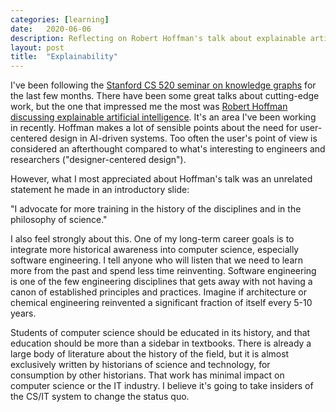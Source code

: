 ```yaml
---
categories: [learning]
date:   2020-06-06
description: Reflecting on Robert Hoffman's talk about explainable artificial intelligence
layout: post
title:  "Explainability"
---
```


I've been following the [Stanford CS 520 seminar on knowledge graphs](https://web.stanford.edu/class/cs520/) for the last few months. There have been some great talks about cutting-edge work, but the one that impressed me the most was [Robert Hoffman discussing explainable artificial intelligence](https://youtu.be/VRe5yOjmuEY?t=3734). It's an area I've been working in recently. Hoffman makes a lot of sensible points about the need for user-centered design in AI-driven systems. Too often the user's point of view is considered an afterthought compared to what's interesting to engineers and researchers ("designer-centered design").

However, what I most appreciated about Hoffman's talk was an unrelated statement he made in an introductory slide:

"I advocate for more training in the history of the disciplines and in the philosophy of science."

I also feel strongly about this. One of my long-term career goals is to integrate more historical awareness into computer science, especially software engineering. I tell anyone who will listen that we need to learn more from the past and spend less time reinventing. Software engineering is one of the few engineering disciplines that gets away with not having a canon of established principles and practices. Imagine if architecture or chemical engineering reinvented a significant fraction of itself every 5-10 years.

Students of computer science should be educated in its history, and that education should be more than a sidebar in textbooks. There is already a large body of literature about the history of the field, but it is almost exclusively written by historians of science and technology, for consumption by other historians. That work has minimal impact on computer science or the IT industry. I believe it's going to take insiders of the CS/IT system to change the status quo.